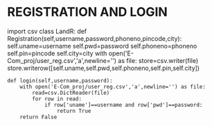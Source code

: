 # REGISTRATION AND LOGIN

import csv
class LandR:
    def Registration(self,username,password,phoneno,pincode,city):
        self.uname=username
        self.pwd=password
        self.phoneno=phoneno
        self.pin=pincode
        self.city=city
        with open('E-Com_proj/user_reg.csv','a',newline='') as file:
            store=csv.writer(file)
            store.writerow([self.uname,self.pwd,self.phoneno,self.pin,self.city])

    def login(self,username,password):
        with open('E-Com_proj/user_reg.csv','a',newline='') as file:
            read=csv.DictReader(file)
            for row in read:
                if row['uname']==username and row['pwd']==password:
                    return True
        return False
